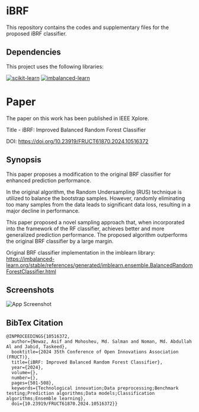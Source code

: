 
# iBRF

This repository contains the codes and supplementary files for the proposed iBRF classifier.

## Dependencies

This project uses the following libraries:

[![scikit-learn](https://img.shields.io/badge/scikit--learn-1.3.1-orange?logo=scikit-learn)](https://scikit-learn.org/)
[![imbalanced-learn](https://img.shields.io/badge/imblearn-0.11.0-blue?logo=python)](https://imbalanced-learn.org/)



# Paper

The paper on this work has been published in IEEE Xplore.

Title - iBRF: Improved Balanced Random Forest Classifier

DOI: https://doi.org/10.23919/FRUCT61870.2024.10516372
## Synopsis

This paper proposes a modification to the original BRF classifier for enhanced prediction performance. 

In the original algorithm, the Random Undersampling (RUS) technique is utilized to balance the bootstrap samples. However, randomly eliminating too many samples from the data leads to significant data loss, resulting in a major decline in performance.

This paper proposed a novel sampling approach that, when incorporated into the framework of the RF classifier, achieves better and more generalized prediction performance. The proposed algorithm outperforms the original BRF classifier by a large margin. 


Original BRF classifier implementation in the imblearn library: https://imbalanced-learn.org/stable/references/generated/imblearn.ensemble.BalancedRandomForestClassifier.html
## Screenshots

![App Screenshot](https://github.com/newaz-aa/iBRF/blob/main/ibrf_4.png)


## BibTex Citation

```
@INPROCEEDINGS{10516372,
  author={Newaz, Asif and Mohosheu, Md. Salman and Noman, Md. Abdullah Al and Jabid, Taskeed},
  booktitle={2024 35th Conference of Open Innovations Association (FRUCT)}, 
  title={iBRF: Improved Balanced Random Forest Classifier}, 
  year={2024},
  volume={},
  number={},
  pages={501-508},
  keywords={Technological innovation;Data preprocessing;Benchmark testing;Prediction algorithms;Data models;Classification algorithms;Ensemble learning},
  doi={10.23919/FRUCT61870.2024.10516372}}
```
